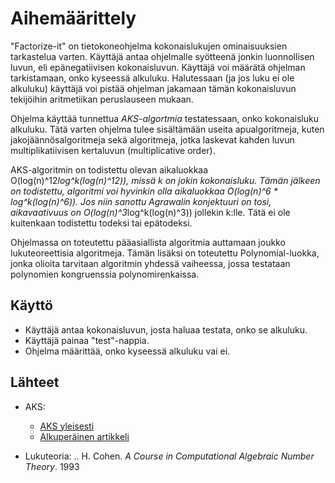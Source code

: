 # Aihemäärittely

"Factorize-it" on tietokoneohjelma kokonaislukujen ominaisuuksien tarkastelua varten. Käyttäjä antaa ohjelmalle syötteenä jonkin luonnollisen luvun, eli epänegatiivisen kokonaisluvun. Käyttäjä voi määrätä ohjelman tarkistamaan, onko kyseessä alkuluku. Halutessaan (ja jos luku ei ole alkuluku) käyttäjä voi pistää ohjelman jakamaan tämän kokonaisluvun tekijöihin aritmetiikan peruslauseen mukaan.

Ohjelma käyttää tunnettua *AKS-algortmia* testatessaan, onko kokonaisluku alkuluku. Tätä varten ohjelma tulee sisältämään useita apualgoritmeja, kuten jakojäännösalgoritmeja sekä algoritmeja, jotka laskevat kahden luvun multiplikatiivisen kertaluvun (multiplicative order).

AKS-algoritmin on todistettu olevan aikaluokkaa O(log(n)^12*log^k(log(n)^12)), missä k on jokin kokonaisluku. Tämän jälkeen on todistettu, algoritmi voi hyvinkin olla aikaluokkaa O(log(n)^6 * log^k(log(n)^6)). Jos niin sanottu Agrawalin konjektuuri on tosi, aikavaativuus on O(log(n)^3*log^k(log(n)^3)) jollekin k:lle. Tätä ei ole kuitenkaan todistettu todeksi tai epätodeksi.

Ohjelmassa on toteutettu pääasiallista algoritmia auttamaan joukko lukuteoreettisia
algoritmeja. Tämän lisäksi on toteutettu Polynomial-luokka, jonka olioita tarvitaan
algoritmin yhdessä vaiheessa, jossa testataan polynomien kongruenssia polynomirenkaissa.


## Käyttö

* Käyttäjä antaa kokonaisluvun, josta haluaa testata, onko se alkuluku.
* Käyttäjä painaa "test"-nappia.
* Ohjelma määrittää, onko kyseessä alkuluku vai ei.


## Lähteet

* AKS:
	* [AKS yleisesti](https://en.wikipedia.org/wiki/AKS_primality_test)
	* [Alkuperäinen artikkeli](http://annals.math.princeton.edu/2004/160-2/p12)

* Lukuteoria:
	.. H. Cohen. _A Course in Computational Algebraic Number Theory_. 1993

